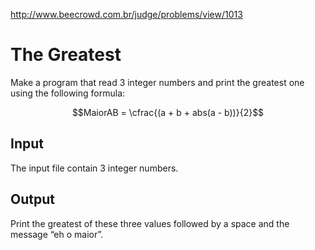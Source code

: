 http://www.beecrowd.com.br/judge/problems/view/1013

# The Greatest

Make a program that read 3 integer numbers and print the greatest one using
the following formula:

$$MaiorAB = \cfrac{(a + b + abs(a - b))}{2}$$

## Input

The input file contain 3 integer numbers.

## Output

Print the greatest of these three values followed by a space and the message
“eh o maior”.
